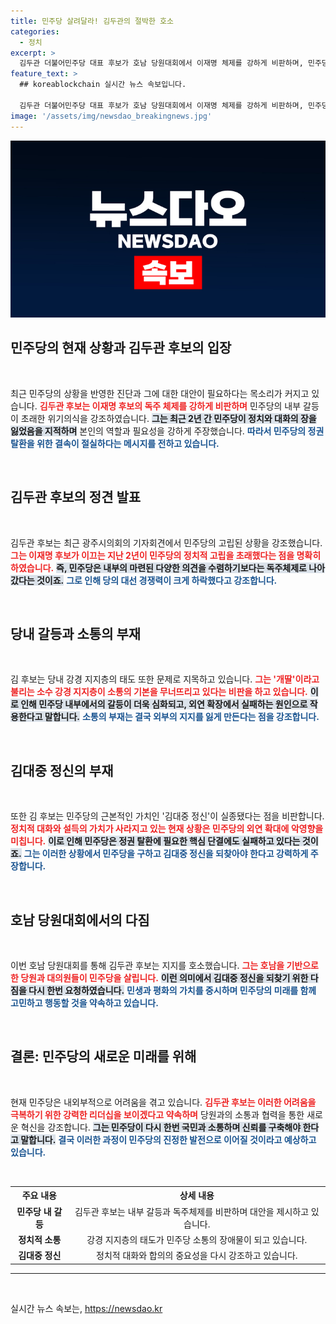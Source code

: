 ```yaml
---
title: 민주당 살려달라! 김두관의 절박한 호소
categories:
  - 정치
excerpt: >
  김두관 더불어민주당 대표 후보가 호남 당원대회에서 이재명 체제를 강하게 비판하며, 민주당의 통합과 김대중 정신 회복을 호소했다. 내분과 갈등으로 침체된 당의 미래를 위한 변화를 요구하며, 당원들의 소중한 선택을 기대하고 있다.
feature_text: >
  ## koreablockchain 실시간 뉴스 속보입니다.

  김두관 더불어민주당 대표 후보가 호남 당원대회에서 이재명 체제를 강하게 비판하며, 민주당의 통합과 김대중 정신 회복을 호소했다. 내분과 갈등으로 침체된 당의 미래를 위한 변화를 요구하며, 당원들의 소중한 선택을 기대하고 있다.
image: '/assets/img/newsdao_breakingnews.jpg'
---
```


<p><img src="/assets/img/newsdao_breakingnews.jpg" alt="koreablockchain 속보" /></p>

<h2 data-ke-size="size26">민주당의 현재 상황과 김두관 후보의 입장</h2>

<p data-ke-size="size16">&nbsp;</p>

<p>최근 민주당의 상황을 반영한 진단과 그에 대한 대안이 필요하다는 목소리가 커지고 있습니다. <b><span style="color: #ee2323;">김두관 후보는 이재명 후보의 독주 체제를 강하게 비판하며</span></b> 민주당의 내부 갈등이 초래한 위기의식을 강조하였습니다. <b><span style="background-color: #21538527;">그는 최근 2년 간 민주당이 정치와 대화의 장을 잃었음을 지적하며</span></b> 본인의 역할과 필요성을 강하게 주장했습니다. <b><span style="color: #1a5490;"> 따라서 민주당의 정권 탈환을 위한 결속이 절실하다는 메시지를 전하고 있습니다.</span></b></p>

<p data-ke-size="size16">&nbsp;</p>

<h2 data-ke-size="size26">김두관 후보의 정견 발표</h2>

<p data-ke-size="size16">&nbsp;</p>

<p>김두관 후보는 최근 광주시의회의 기자회견에서 민주당의 고립된 상황을 강조했습니다. <b><span style="color: #ee2323;">그는 이재명 후보가 이끄는 지난 2년이 민주당의 정치적 고립을 초래했다는 점을 명확히 하였습니다.</span></b> <b><span style="background-color: #21538527;">즉, 민주당은 내부의 마련된 다양한 의견을 수렴하기보다는 독주체제로 나아갔다는 것이죠.</span></b> <b><span style="color: #1a5490;">그로 인해 당의 대선 경쟁력이 크게 하락했다고 강조합니다.</span></b></p>

<p data-ke-size="size16">&nbsp;</p>

<h2 data-ke-size="size26">당내 갈등과 소통의 부재</h2>

<p data-ke-size="size16">&nbsp;</p>

<p>김 후보는 당내 강경 지지층의 태도 또한 문제로 지목하고 있습니다. <b><span style="color: #ee2323;">그는 '개딸'이라고 불리는 소수 강경 지지층이 소통의 기본을 무너뜨리고 있다는 비판을 하고 있습니다.</span></b> <b><span style="background-color: #21538527;">이로 인해 민주당 내부에서의 갈등이 더욱 심화되고, 외연 확장에서 실패하는 원인으로 작용한다고 말합니다.</span></b> <b><span style="color: #1a5490;">소통의 부재는 결국 외부의 지지를 잃게 만든다는 점을 강조합니다.</span></b></p>

<p data-ke-size="size16">&nbsp;</p>

<h2 data-ke-size="size26">김대중 정신의 부재</h2>

<p data-ke-size="size16">&nbsp;</p>

<p>또한 김 후보는 민주당의 근본적인 가치인 '김대중 정신'이 실종됐다는 점을 비판합니다. <b><span style="color: #ee2323;">정치적 대화와 설득의 가치가 사라지고 있는 현재 상황은 민주당의 외연 확대에 악영향을 미칩니다.</span></b> <b><span style="background-color: #21538527;">이로 인해 민주당은 정권 탈환에 필요한 핵심 단결에도 실패하고 있다는 것이죠.</span></b> <b><span style="color: #1a5490;">그는 이러한 상황에서 민주당을 구하고 김대중 정신을 되찾아야 한다고 강력하게 주장합니다.</span></b></p>

<p data-ke-size="size16">&nbsp;</p>

<h2 data-ke-size="size26">호남 당원대회에서의 다짐</h2>

<p data-ke-size="size16">&nbsp;</p>

<p>이번 호남 당원대회를 통해 김두관 후보는 지지를 호소했습니다. <b><span style="color: #ee2323;">그는 호남을 기반으로 한 당원과 대의원들이 민주당을 살립니다.</span></b> <b><span style="background-color: #21538527;">이런 의미에서 김대중 정신을 되찾기 위한 다짐을 다시 한번 요청하였습니다.</span></b> <b><span style="color: #1a5490;">민생과 평화의 가치를 중시하며 민주당의 미래를 함께 고민하고 행동할 것을 약속하고 있습니다.</span></b></p>

<p data-ke-size="size16">&nbsp;</p>

<h2 data-ke-size="size26">결론: 민주당의 새로운 미래를 위해</h2>

<p data-ke-size="size16">&nbsp;</p>

<p>현재 민주당은 내외부적으로 어려움을 겪고 있습니다. <b><span style="color: #ee2323;">김두관 후보는 이러한 어려움을 극복하기 위한 강력한 리더십을 보이겠다고 약속하며</span></b> 당원과의 소통과 협력을 통한 새로운 혁신을 강조합니다. <b><span style="background-color: #21538527;">그는 민주당이 다시 한번 국민과 소통하며 신뢰를 구축해야 한다고 말합니다.</span></b> <b><span style="color: #1a5490;">결국 이러한 과정이 민주당의 진정한 발전으로 이어질 것이라고 예상하고 있습니다.</span></b></p>

<p data-ke-size="size16">&nbsp;</p>

<table>
    <tr>
        <th style="text-align: center; height: 17px;"><b>주요 내용</b></th>
        <th style="text-align: center; height: 17px;"><b>상세 내용</b></th>
    </tr>
    <tr>
        <td style="text-align: center; height: 17px;"><b>민주당 내 갈등</b></td>
        <td style="text-align: center; height: 17px;">김두관 후보는 내부 갈등과 독주체제를 비판하며 대안을 제시하고 있습니다.</td>
    </tr>
    <tr>
        <td style="text-align: center; height: 17px;"><b>정치적 소통</b></td>
        <td style="text-align: center; height: 17px;">강경 지지층의 태도가 민주당 소통의 장애물이 되고 있습니다.</td>
    </tr>
    <tr>
        <td style="text-align: center; height: 17px;"><b>김대중 정신</b></td>
        <td style="text-align: center; height: 17px;">정치적 대화와 합의의 중요성을 다시 강조하고 있습니다.</td>
    </tr>
</table>

<hr />

<p data-ke-size="size16">&nbsp;</p>
실시간 뉴스 속보는, <a href="https://newsdao.kr" rel="dofollow">https://newsdao.kr</a>


